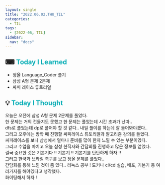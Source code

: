 ```yaml
---
layout: single
title: "2022.06.02.THU_TIL"
categories:
  - TIL
tags:
  - [2022-06, TIL]
sidebar:
  nav: "docs"
---
```


## ⌨ <a style="color:#00adb5">Today I Learned</a>

- 정올 Language_Coder 풀기
- 삼성 A형 문제 2문제
- 싸피 레이스 튜토리얼

## 💡 <a style="color:#00adb5">Today I Thought</a>

오늘은 오전에 삼성 A형 문제 2문제를 풀었다.<br>
한 문제는 거의 건들지도 못했고 한 문제는 풀었는데 시간 초과가 났따..<br>
dfs로 풀었는데 dp로 풀어야 할 것 같다.. 내일 풀이를 하는데 잘 들어봐야겠다..<br>
그리고 오후에는 방학 때 진행할 싸피레이스 튜토리얼과 알고리즘 강의를 들었다.<br>
싸피레이스를 보니 삼성에서 얼마나 준비를 많이 한지 느낄 수 있는 부분이였다.<br>
그리고 수업을 마치고 오늘 삼성 현직자와 간담회를 진행하고 많은 정보를 얻었다.<br>
결국 중요한 것은 기본기다 !! 기본기 !! 기본기를 탄탄하게 하자 !!<br>
그러고 한국과 브라질 축구를 보고 정올 문제를 풀었다..<br>
간담회를 통해 느낀 것이 좀 있다.. 리눅스 공부 ! 도커나 ci/cd 실습, 배포, 기본기 등 여러가지를 해야겠다고 생각했다.<br>
화이팅해서 하자 !

